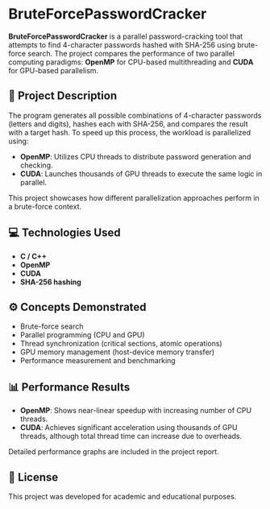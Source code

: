 # BruteForcePasswordCracker

**BruteForcePasswordCracker** is a parallel password-cracking tool that attempts to find 4-character passwords hashed with SHA-256 using brute-force search. The project compares the performance of two parallel computing paradigms: **OpenMP** for CPU-based multithreading and **CUDA** for GPU-based parallelism.

## 🔐 Project Description

The program generates all possible combinations of 4-character passwords (letters and digits), hashes each with SHA-256, and compares the result with a target hash. To speed up this process, the workload is parallelized using:

- **OpenMP**: Utilizes CPU threads to distribute password generation and checking.
- **CUDA**: Launches thousands of GPU threads to execute the same logic in parallel.

This project showcases how different parallelization approaches perform in a brute-force context.

## 💻 Technologies Used

- **C / C++**
- **OpenMP**
- **CUDA**
- **SHA-256 hashing**

## ⚙️ Concepts Demonstrated

- Brute-force search
- Parallel programming (CPU and GPU)
- Thread synchronization (critical sections, atomic operations)
- GPU memory management (host-device memory transfer)
- Performance measurement and benchmarking

## 📊 Performance Results

- **OpenMP**: Shows near-linear speedup with increasing number of CPU threads.
- **CUDA**: Achieves significant acceleration using thousands of GPU threads, although total thread time can increase due to overheads.

Detailed performance graphs are included in the project report.

## 📄 License

This project was developed for academic and educational purposes.
